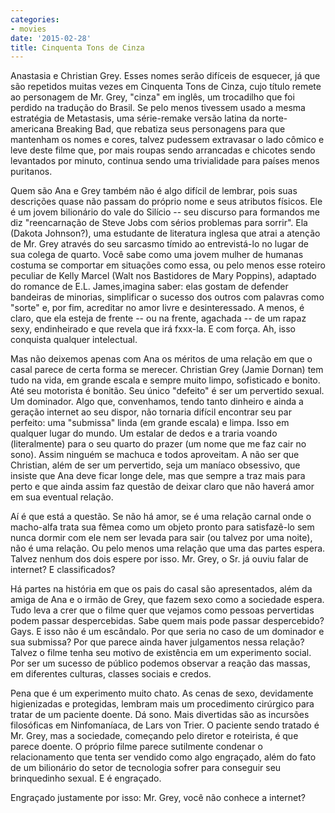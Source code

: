 ```yaml
---
categories:
- movies
date: '2015-02-28'
title: Cinquenta Tons de Cinza
---
```


Anastasia e Christian Grey. Esses nomes serão difíceis de esquecer, já que são repetidos muitas vezes em Cinquenta Tons de Cinza, cujo título remete ao personagem de Mr. Grey, "cinza" em inglês, um trocadilho que foi perdido na tradução do Brasil. Se pelo menos tivessem usado a mesma estratégia de Metastasis, uma série-remake versão latina da norte-americana Breaking Bad, que rebatiza seus personagens para que mantenham os nomes e cores, talvez pudessem extravasar o lado cômico e leve deste filme que, por mais roupas sendo arrancadas e chicotes sendo levantados por minuto, continua sendo uma trivialidade para países menos puritanos.

Quem são Ana e Grey também não é algo difícil de lembrar, pois suas descrições quase não passam do próprio nome e seus atributos físicos. Ele é um jovem bilionário do vale do Silício -- seu discurso para formandos me diz "reencarnação de Steve Jobs com sérios problemas para sorrir". Ela (Dakota Johnson?), uma estudante de literatura inglesa que atrai a atenção de Mr. Grey através do seu sarcasmo tímido ao entrevistá-lo no lugar de sua colega de quarto. Você sabe como uma jovem mulher de humanas costuma se comportar em situações como essa, ou pelo menos esse roteiro peculiar de Kelly Marcel (Walt nos Bastidores de Mary Poppins), adaptado do romance de E.L. James,imagina saber: elas gostam de defender bandeiras de minorias, simplificar o sucesso dos outros com palavras como "sorte" e, por fim, acreditar no amor livre e desinteressado. A menos, é claro, que ela esteja de frente -- ou na frente, agachada -- de um rapaz sexy, endinheirado e que revela que irá fxxx-la. E com força. Ah, isso conquista qualquer intelectual.

Mas não deixemos apenas com Ana os méritos de uma relação em que o casal parece de certa forma se merecer. Christian Grey (Jamie Dornan) tem tudo na vida, em grande escala e sempre muito limpo, sofisticado e bonito. Até seu motorista é bonitão. Seu único "defeito" é ser um pervertido sexual. Um dominador. Algo que, convenhamos, tendo tanto dinheiro e ainda a geração internet ao seu dispor, não tornaria difícil encontrar seu par perfeito: uma "submissa" linda (em grande escala) e limpa. Isso em qualquer lugar do mundo. Um estalar de dedos e a traria voando (literalmente) para o seu quarto do prazer (um nome que me faz cair no sono). Assim ninguém se machuca e todos aproveitam. A não ser que Christian, além de ser um pervertido, seja um maníaco obsessivo, que insiste que Ana deve ficar longe dele, mas que sempre a traz mais para perto e que ainda assim faz questão de deixar claro que não haverá amor em sua eventual relação.

Aí é que está a questão. Se não há amor, se é uma relação carnal onde o macho-alfa trata sua fêmea como um objeto pronto para satisfazê-lo sem nunca dormir com ele nem ser levada para sair (ou talvez por uma noite), não é uma relação. Ou pelo menos uma relação que uma das partes espera. Talvez nenhum dos dois espere por isso. Mr. Grey, o Sr. já ouviu falar de internet? E classificados?

Há partes na história em que os pais do casal são apresentados, além da amiga de Ana e o irmão de Grey, que fazem sexo como a sociedade espera. Tudo leva a crer que o filme quer que vejamos como pessoas pervertidas podem passar despercebidas. Sabe quem mais pode passar despercebido? Gays. E isso não é um escândalo. Por que seria no caso de um dominador e sua submissa? Por que parece ainda haver julgamentos nessa relação? Talvez o filme tenha seu motivo de existência em um experimento social. Por ser um sucesso de público podemos observar a reação das massas, em diferentes culturas, classes sociais e credos.

Pena que é um experimento muito chato. As cenas de sexo, devidamente higienizadas e protegidas, lembram mais um procedimento cirúrgico para tratar de um paciente doente. Dá sono. Mais divertidas são as incursões filosóficas em Ninfomaníaca, de Lars von Trier. O paciente sendo tratado é Mr. Grey, mas a sociedade, começando pelo diretor e roteirista, é que parece doente. O próprio filme parece sutilmente condenar o relacionamento que tenta ser vendido como algo engraçado, além do fato de um bilionário do setor de tecnologia sofrer para conseguir seu brinquedinho sexual. E é engraçado.

Engraçado justamente por isso: Mr. Grey, você não conhece a internet?